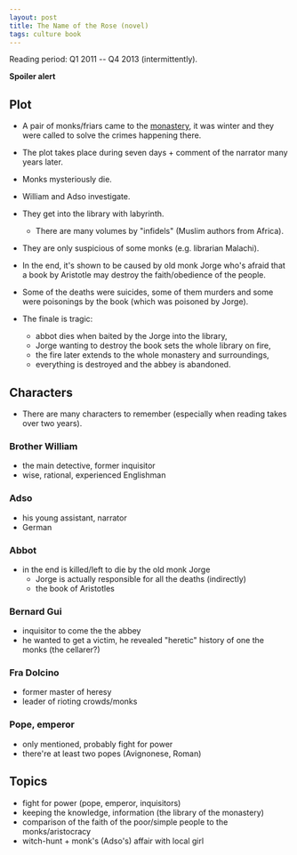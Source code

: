 ```yaml
---
layout: post
title: The Name of the Rose (novel)
tags: culture book
---
```


Reading period: Q1 2011 -- Q4 2013 (intermittently).

**Spoiler alert**

## Plot

- A pair of monks/friars came to the [monastery][melk], it was winter and they
  were called to solve the crimes happening there.
- The plot takes place during seven days + comment of the narrator many years
  later.
  
- Monks mysteriously die.
- William and Adso investigate.
- They get into the library with labyrinth.
  - There are many volumes by "infidels" (Muslim authors from Africa).
- They are only suspicious of some monks (e.g. librarian Malachi).
- In the end, it's shown to be caused by old monk Jorge who's afraid that a
  book by Aristotle may destroy the faith/obedience of the people.
- Some of the deaths were suicides, some of them murders and some were
  poisonings by the book (which was poisoned by Jorge).
- The finale is tragic:
  - abbot dies when baited by the Jorge into the library,
  - Jorge wanting to destroy the book sets the whole library on fire,
  - the fire later extends to the whole monastery and surroundings,
  - everything is destroyed and the abbey is abandoned.

[melk]: https://en.wikipedia.org/wiki/Melk_Abbey

## Characters

- There are many characters to remember (especially when reading takes over two
  years).

### Brother William
  - the main detective, former inquisitor
  - wise, rational, experienced Englishman

### Adso
  - his young assistant, narrator
  - German

### Abbot
  - in the end is killed/left to die by the old monk Jorge
    - Jorge is actually responsible for all the deaths (indirectly)
    - the book of Aristotles

### Bernard Gui
  - inquisitor to come the the abbey
  - he wanted to get a victim, he revealed "heretic" history of one the monks (the cellarer?)

### Fra Dolcino
  - former master of heresy
  - leader of rioting crowds/monks

### Pope, emperor
  - only mentioned, probably fight for power
  - there're at least two popes (Avignonese, Roman)

## Topics

  - fight for power (pope, emperor, inquisitors)
  - keeping the knowledge, information (the library of the monastery)
  - comparison of the faith of the poor/simple people to the monks/aristocracy
  - witch-hunt + monk's (Adso's) affair with local girl
